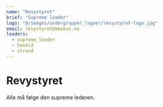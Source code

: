 ```yaml
---
name: "Revystyret"
brief: "Supreme leader"
logo: "@/images/undergrupper_logoer/revystyret-logo.jpg"
email: revystyret@abakus.no
leaders:
  - supreme_leader
  - hoveid
  - strand
---
```


# Revystyret

Alle må følge den supreme lederen.
